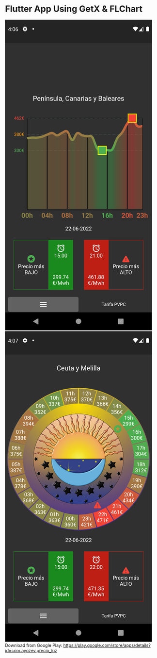 # Flutter App Using GetX & FLChart

![Alt text](./screenshot1.png?raw=true "Title")
![Alt text](./screenshot2.png?raw=true "Title")
Download from Google Play: <https://play.google.com/store/apps/details?id=com.ayozev.precio_luz>
